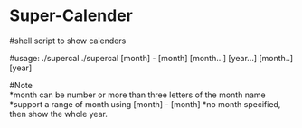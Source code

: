 # Super-Calender

#shell script to show calenders

#usage:
		./supercal
		./supercal [month] - [month] [month...] [year...] [month..] [year]

#Note		
*month can be number or more than three letters of the month name
*support a range of month using [month] - [month]
*no month specified, then show the whole year.
